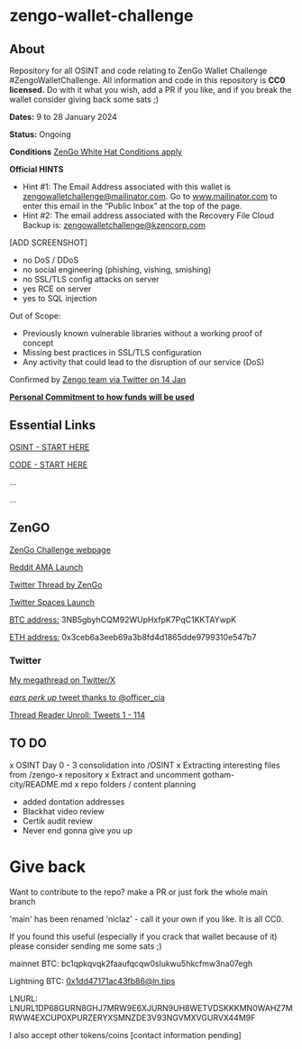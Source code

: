 # zengo-wallet-challenge

## About

Repository for all OSINT and code relating to ZenGo Wallet Challenge #ZengoWalletChallenge. All information and code in this repository is **CC0 licensed.** Do with it what you wish, add a PR if you like, and if you break the wallet consider giving back some sats ;)

**Dates:** 9 to 28 January 2024

**Status:** Ongoing

**Conditions** [ZenGo White Hat Conditions apply](https://zengo.com/white-hats)

**Official HINTS**
- Hint #1: The Email Address associated with this wallet is zengowalletchallenge@mailinator.com.
  Go to www.mailinator.com to enter this email in the “Public Inbox” at the top of the page.
- Hint #2: The email address associated with the Recovery File Cloud Backup is: zengowalletchallenge@kzencorp.com
  
[ADD SCREENSHOT]

- no DoS / DDoS
- no social engineering (phishing, vishing, smishing)
- no SSL/TLS config attacks on server
- yes RCE on server
- yes to SQL injection

Out of Scope:
- Previously known vulnerable libraries without a working proof of concept
- Missing best practices in SSL/TLS configuration
- Any activity that could lead to the disruption of our service (DoS)

Confirmed by [Zengo team via Twitter on 14 Jan](https://twitter.com/NicLazTweets/status/1746581742473855341)

[**Personal Commitment to how funds will be used**](https://twitter.com/NicLazTweets/status/1747622106659991750)

## Essential Links

[OSINT - START HERE](https://github.com/niclaz/zengo-wallet-challenge/blob/niclaz/OSINT/README.md)

[CODE - START HERE](https://github.com/niclaz/zengo-wallet-challenge/blob/niclaz/CODE/README.md)

...

...

## ZenGO
[ZenGo Challenge webpage](https://zengo.com/zengo-wallet-bitcoin-challenge)

[Reddit AMA Launch](https://www.reddit.com/r/CryptoCurrency/comments/190s3uc/hack_a_zengo_wallet_win_10_bitcoin_ama/?utm_source=share&utm_medium=web2x&context=3)

[Twitter Thread by ZenGo](https://twitter.com/ZenGo/status/1744000321360179678)

[Twitter Spaces Launch](https://twitter.com/i/spaces/1OyKAWqZyEaJb?s=20)

[BTC address:](https://mempool.space/address/3NB5gbyhCQM92WUpHxfpK7PqC1KKTAYwpK) 3NB5gbyhCQM92WUpHxfpK7PqC1KKTAYwpK

[ETH address:](https://etherscan.io/address/0x3ceb6a3eeb69a3b8fd4d1865dde9799310e547b7) 0x3ceb6a3eeb69a3b8fd4d1865dde9799310e547b7

### Twitter
[My megathread on Twitter/X](https://twitter.com/NicLazTweets/status/1744336384721035373)

[*ears perk up* tweet thanks to @officer_cia](https://twitter.com/NicLazTweets/status/1744321499807338983)

[Thread Reader Unroll: Tweets 1 - 114](https://threadreaderapp.com/thread/1744336384721035373.html)


## TO DO

x OSINT Day 0 - 3 consolidation into /OSINT
x Extracting interesting files from /zengo-x repository
x Extract and uncomment gotham-city/README.md
x repo folders / content planning
- added dontation addresses
- Blackhat video review
- Certik audit review
- Never end gonna give you up



# Give back

Want to contribute to the repo? make a PR or just fork the whole main branch 

'main' has been renamed 'niclaz' - call it your own if you like. It is all CC0.

If you found this useful (especially if you crack that wallet because of it) please consider sending me some sats ;)

mainnet BTC: bc1qpkqvqk2faaufqcqw0slukwu5hkcfmw3na07egh

Lightning BTC: 0x1dd47171ac43fb86@ln.tips

LNURL: LNURL1DP68GURN8GHJ7MRW9E6XJURN9UH8WETVDSKKKMN0WAHZ7MRWW4EXCUP0XPURZERYXSMNZDE3V93NGVMXVGURVX44M9F

I also accept other tokens/coins [contact information pending]

